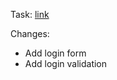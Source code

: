 Task: [link](https://github.com/rolling-scopes-school/tasks/tree/master/tasks/eCommerce-Application)

Changes:
- Add login form
- Add login validation